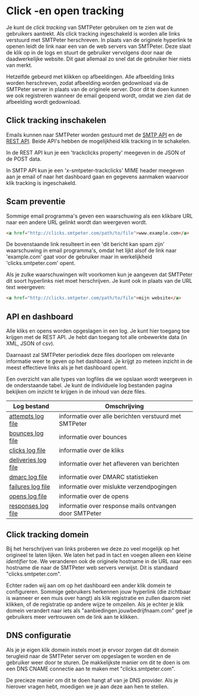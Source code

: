 # Click -en open tracking

Je kunt de *click tracking* van SMTPeter gebruiken om te zien wat de 
gebruikers aantrekt. Als click tracking ingeschakeld is worden alle 
links verstuurd met SMTPeter herschreven. In plaats van de originele 
hyperlink te openen leidt de link naar een van de web servers van SMTPeter. 
Deze slaat de klik op in de logs en stuurt de gebruiker vervolgens door 
naar de daadwerkelijke website. Dit gaat allemaal zo snel dat de gebruiker 
hier niets van merkt.

Hetzelfde gebeurd met klikken op afbeeldingen. Alle afbeelding links worden
herschreven, zodat afbeelding worden gedownload via de SMTPeter server in 
plaats van de originele server. Door dit te doen kunnen we ook registreren 
wanneer de email geopend wordt, omdat we zien dat de afbeelding wordt gedownload.

## Click tracking inschakelen

Emails kunnen naar SMTPeter worden gestuurd met de [SMTP API](./smtp-api) 
en de [REST API](./rest-api). Beide API's hebben de mogelijkheid klik 
tracking in te schakelen.

In de REST API kun je een 'trackclicks property' meegeven in de JSON of de 
POST data.

In SMTP API kun je een 'x-smtpeter-trackclicks' MIME header meegeven aan 
je email of naar het dashboard gaan en gegevens aanmaken waarvoor klik 
tracking is ingeschakeld.

## Scam preventie

Sommige email programma's geven een waarschuwing als een klikbare URL 
naar een andere URL gelinkt wordt dan weergeven wordt.


```html
<a href="http://clicks.smtpeter.com/path/to/file">www.example.com</a>
```

De bovenstaande link resulteert in een 'dit bericht kan spam zijn' 
waarschuwing in email programma's, omdat het lijkt alsof de link naar 
'example.com' gaat voor de gebruiker maar in werkelijkheid 
'clicks.smtpeter.com' opent.

Als je zulke waarschuwingen wilt voorkomen kun je aangeven dat 
SMTPeter dit soort hyperlinks niet moet herschrijven. Je kunt ook in 
plaats van de URL text weergeven:

```html
<a href="http://clicks.smtpeter.com/path/to/file">mijn website</a>
```

## API en dashboard

Alle kliks en opens worden opgeslagen in een log. Je kunt hier toegang 
toe krijgen met de REST API. Je hebt dan toegang tot alle onbewerkte 
data (in XML, JSON of csv).

Daarnaast zal SMTPeter periodiek deze files doorlopen om relevante 
informatie weer te geven op het dashboard. Je krijgt zo meteen inzicht 
in de meest effectieve links als je het dashboard opent.

Een overzicht van alle types van logfiles die we opslaan wordt weergeven 
in de onderstaande tabel. Je kunt de individuele log bestanden pagina 
bekijken om inzicht te krijgen in de inhoud van deze files.


| Log bestand                                           | Omschrijving                                           |
| ----------------------------------------------------- | ------------------------------------------------------ |
| [attempts log file](log-attempts "attempts log file") | informatie over alle berichten verstuurd met SMTPeter  |
| [bounces log file](log-bounces "bounces log file")    | informatie over bounces                                |
| [clicks log file](log-clicks "clicks log file")       | informatie over de kliks                               |
| [deliveries log file](log-deliveries)                 | informatie over het afleveren van berichten            |
| [dmarc log file](log-dmarc)                           | informatie over DMARC statistieken                     |
| [failures log file](log-failures)                     | informatie over mislukte verzendpogingen               |
| [opens log file](log-opens "opens log file")          | informatie over de opens                               |
| [responses log file](log-responses)                   | informatie over response mails ontvangen door SMTPeter |


## Click tracking domein

Bij het herschrijven van links proberen we deze zo veel mogelijk op het 
origineel te laten lijken. We laten het pad in tact en voegen alleen een 
kleine *identifier* toe. We veranderen ook de originele hostname in de URL 
naar een hostname die naar de SMTPeter web servers verwijst. Dit is standaard 
"clicks.smtpeter.com".

Echter raden wij aan om op het dashboard een ander klik domein te 
configureren. Sommige gebruikers herkennen jouw hyperlink (die zichtbaar 
is wanneer er een muis over hangt) als klik registratie en zullen daarom 
niet klikken, of de registratie op andere wijze te omzeilen. Als je 
echter je klik domein verandert naar iets als 
"aanbiedingen.jouwbedrijfnaam.com" geef je gebruikers meer vertrouwen 
om de link aan te klikken.

## DNS configuratie

Als je je eigen klik domein instels moet je ervoor zorgen dat dit 
domein terugleid naar de SMTPeter server om opgeslagen te worden en 
de gebruiker weer door te sturen. De makkelijkste manier om dit te doen 
is om een DNS CNAME connectie aan te maken met "clicks.smtpeter.com". 

De precieze manier om dit te doen hangt af van je DNS provider. 
Als je hierover vragen hebt, moedigen we je aan deze aan hen te stellen.